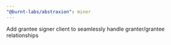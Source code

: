 ```yaml
---
"@burnt-labs/abstraxion": minor
---
```


Add grantee signer client to seamlessly handle granter/grantee relationships
